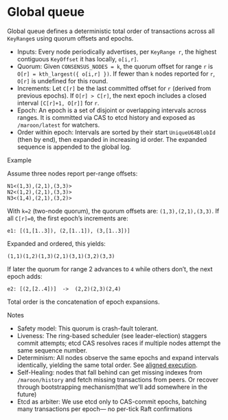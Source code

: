 # Global queue

Global queue defines a deterministic total order of transactions across all `KeyRange`s using quorum offsets and epochs.

- Inputs: Every node periodically advertises, per `KeyRange r`, the highest contiguous `KeyOffset` it has locally, `o[i,r]`.
- Quorum: Given `CONSENSUS_NODES = k`, the quorum offset for range `r` is `O[r] = kth_largest({ o[i,r] })`. If fewer than `k` nodes reported for `r`, `O[r]` is undefined for this round.
- Increments: Let `C[r]` be the last committed offset for `r` (derived from previous epochs). If `O[r] > C[r]`, the next epoch includes a closed interval `[C[r]+1, O[r]]` for `r`.
- Epoch: An epoch is a set of disjoint or overlapping intervals across ranges. It is committed via CAS to etcd history and exposed as `/maroon/latest` for watchers.
- Order within epoch: Intervals are sorted by their start `UniqueU64BlobId` (then by end), then expanded in increasing id order. The expanded sequence is appended to the global log.

Example

Assume three nodes report per-range offsets:
```
N1<(1,3),(2,1),(3,3)>
N2<(1,2),(2,1),(3,3)>
N3<(1,4),(2,1),(3,2)>
```
With `k=2` (two-node quorum), the quorum offsets are: `(1,3),(2,1),(3,3)`.
If all `C[r]=0`, the first epoch’s increments are:
```
e1: [(1,[1..3]), (2,[1..1]), (3,[1..3])]
```
Expanded and ordered, this yields:
```
(1,1)(1,2)(1,3)(2,1)(3,1)(3,2)(3,3)
```
If later the quorum for range 2 advances to `4` while others don’t, the next epoch adds:
```
e2: [(2,[2..4])]  ->  (2,2)(2,3)(2,4)
```
Total order is the concatenation of epoch expansions.

Notes

- Safety model: This quorum is crash-fault tolerant.
- Liveness: The ring-based scheduler (see leader-election) staggers commit attempts; etcd CAS resolves races if multiple nodes attempt the same sequence number.
- Determinism: All nodes observe the same epochs and expand intervals identically, yielding the same total order. See [aligned execution](./aligned-execution.md).
- Self-Healing: nodes that fall behind can get missing indexes from `/maroon/history` and fetch missing transactions from peers. Or recover through bootstrapping mechanism(that we'll add somewhere in the future)
- Etcd as arbiter: We use etcd only to CAS-commit epochs, batching many transactions per epoch—
no per-tick Raft confirmations